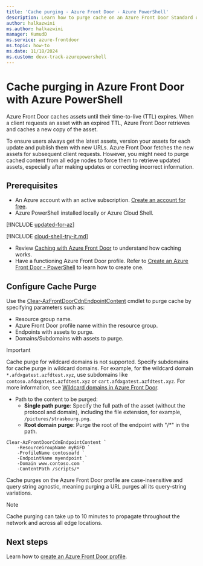 ```yaml
---
title: 'Cache purging - Azure Front Door - Azure PowerShell'
description: Learn how to purge cache on an Azure Front Door Standard or Premium profile using Azure PowerShell.
author: halkazwini
ms.author: halkazwini
manager: KumudD
ms.service: azure-frontdoor
ms.topic: how-to
ms.date: 11/18/2024
ms.custom: devx-track-azurepowershell
---
```


# Cache purging in Azure Front Door with Azure PowerShell

Azure Front Door caches assets until their time-to-live (TTL) expires. When a client requests an asset with an expired TTL, Azure Front Door retrieves and caches a new copy of the asset.

To ensure users always get the latest assets, version your assets for each update and publish them with new URLs. Azure Front Door fetches the new assets for subsequent client requests. However, you might need to purge cached content from all edge nodes to force them to retrieve updated assets, especially after making updates or correcting incorrect information.

## Prerequisites

- An Azure account with an active subscription. [Create an account for free](https://azure.microsoft.com/free/?WT.mc_id=A261C142F).
- Azure PowerShell installed locally or Azure Cloud Shell.

[!INCLUDE [updated-for-az](~/reusable-content/ce-skilling/azure/includes/updated-for-az.md)]

[!INCLUDE [cloud-shell-try-it.md](~/reusable-content/ce-skilling/azure/includes/cloud-shell-try-it.md)]

- Review [Caching with Azure Front Door](../front-door-caching.md) to understand how caching works.
- Have a functioning Azure Front Door profile. Refer to [Create an Azure Front Door - PowerShell](../create-front-door-powershell.md) to learn how to create one.

## Configure Cache Purge

Use the [Clear-AzFrontDoorCdnEndpointContent](/powershell/module/az.cdn/clear-azfrontdoorcdnendpointcontent) cmdlet to purge cache by specifying parameters such as:

- Resource group name.
- Azure Front Door profile name within the resource group.
- Endpoints with assets to purge.
- Domains/Subdomains with assets to purge.

> [!IMPORTANT]
> Cache purge for wildcard domains is not supported. Specify subdomains for cache purge in wildcard domains. For example, for the wildcard domain `*.afdxgatest.azfdtest.xyz`, use subdomains like `contoso.afdxgatest.azfdtest.xyz` or `cart.afdxgatest.azfdtest.xyz`. For more information, see [Wildcard domains in Azure Front Door](../front-door-wildcard-domain.md).

- Path to the content to be purged:
   - **Single path purge**: Specify the full path of the asset (without the protocol and domain), including the file extension, for example, `/pictures/strasbourg.png`.
   - **Root domain purge**: Purge the root of the endpoint with "/*" in the path.

```azurepowershell-interactive
Clear-AzFrontDoorCdnEndpointContent `
    -ResourceGroupName myRGFD `
    -ProfileName contosoafd `
    -EndpointName myendpoint `
    -Domain www.contoso.com `
    -ContentPath /scripts/*
```

Cache purges on the Azure Front Door profile are case-insensitive and query string agnostic, meaning purging a URL purges all its query-string variations.

> [!NOTE]
> Cache purging can take up to 10 minutes to propagate throughout the network and across all edge locations.

## Next steps

Learn how to [create an Azure Front Door profile](../create-front-door-portal.md).
